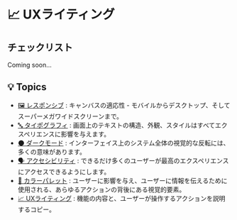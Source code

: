 # 📈 UXライティング

## チェックリスト

Coming soon...

## 💡 Topics

- [🖼️ レスポンシブ](/Topics/responsiveness.md) : キャンバスの適応性 - モバイルからデスクトップ、そしてスーパーメガワイドスクリーンまで。
- [🔤 タイポグラフィ](/Topics/typography.md) : 画面上のテキストの構造、外観、スタイルはすべてエクスペリエンスに影響を与えます。
- [🌑 ダークモード](/Topics/dark-mode.md) : インターフェイス上のシステム全体の視覚的な反転には、多くの意味があります。
- [🗣️ アクセシビリティ](/Topics/accessibility.md) : できるだけ多くのユーザーが最高のエクスペリエンスにアクセスできるようにします。
- [🎨 カラーパレット](/Topics/colors.md) : ユーザーに影響を与え、ユーザーに情報を伝えるために使用される、あらゆるアクションの背後にある視覚的要素。
- [📈 UXライティング](/Topics/ux-writing.md) : 機能の内容と、ユーザーが操作するアクションを説明するコピー。
